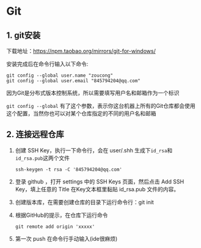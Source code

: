 # Git

## 1. git安装

下载地址：https://npm.taobao.org/mirrors/git-for-windows/

安装完成后在命令行输入以下命令:

```
git config --global user.name "zoucong"
git config --global user.email "845794204@qq.com"
```

因为Git是分布式版本控制系统，所以需要填写用户名和邮箱作为一个标识

`git config --global` 有了这个参数，表示你这台机器上所有的Git仓库都会使用这个配置，当然你也可以对某个仓库指定的不同的用户名和邮箱



## 2. 连接远程仓库

1. 创建 SSH Key，执行一下命令行，会在 user/.shh 生成下`id_rsa`和`id_rsa.pub`这两个文件

   ```
   ssh-keygen -t rsa -C '845794204@qq.com'
   ```

2. 登录 github ，打开 settings 中的 SSH Keys 页面，然后点击 Add SSH Key，填上任意的 Title 在Key文本框里黏贴 id_rsa.pub 文件的内容。

3. 创建版本库，在需要创建仓库的目录下运行命令行：git init

4. 根据GitHub的提示，在仓库下运行命令

   ```
   git remote add origin 'xxxxx'
   ```
   
   
   
5. 第一次 push 在命令行手动输入(ide很麻烦)
